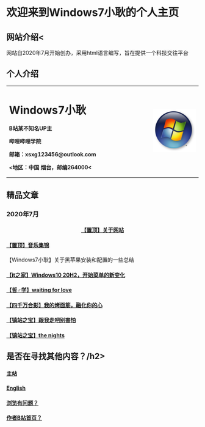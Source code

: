 <html>
<head>
</head>
<body>
      <div style="width:100%;margin:0 auto">
            <P><h1>欢迎来到Windows7小耿的个人主页</h1></P>
            <P><h2>网站介绍<</h2></P>
            <P><a>网站自2020年7月开始创办，采用html语言编写，旨在提供一个科技交往平台</a></P>
            <P><h2>个人介绍</h2></P>
            <table border="0">
  <tr>
    <td width="75%">
          <h1>Windows7小耿</h1>
          <p><b>B站某不知名UP主</b></p>
          <p><b>哔哩哔哩学院</b></p>
          <p><b>邮箱：xsxg123456@outlook.com</b></p>
          <p><b><地区：中国 烟台，邮编264000<</b></p>
    </td>
    <td width="25%">
      <img src="Windows7.jpg" width="100%">    
    </td>
        </tr>
</table>
            <p><h2>精品文章</h2></p>
      <p><h3>2020年7月</h3></P>
  <p><h4><center><a href="0.html">【置顶】关于网站</a></H4></p>
<p><h4><a href="1.html">【置顶】音乐集锦</a></h4></p>
<p><h4<a href="2.html">【Windows7小耿】关于黑苹果安装和配置的一些总结</a></H4></p>
<p><h4><a href="3.html">【it之家】Windows10 20H2，开始菜单的新变化</a></H4></p>
<p><h4><a href="4.html">【哲♂学】waiting for love</a></h4></p>
<p><h4><a href="5.html">【四千万合影】我的烤面筋，融化你的心</a></h4></p> 
<p><h4><a href="6.html">【镇站之宝】跟我走吧别害怕</a></h4></p>
<p><h4><a href="7.html">【镇站之宝】the nights</a></h4></p>
<p><h2>是否在寻找其他内容？/h2></p>
<p><h4><a href="index.html">主站</a></h4></p>
<p><h4><a href="English.html">English</a></h4></p>
 <p><h4><a href="P.html">浏览有问题？</a></h4></p> 
 <p><h4><a href="https://space.bilibili.com/443161706">作者B站首页？</a></h4></p> 

 <script lanuage="javascript" src="viewnum.asp?id=100"></script>
</div>
</body>
</html>
